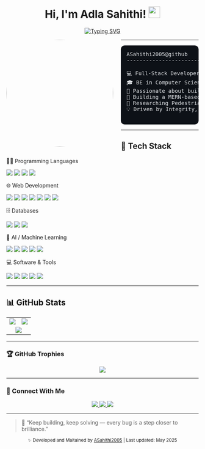 
<h1 align="center">
  Hi, I'm Adla Sahithi!  
  <img src="https://media.giphy.com/media/hvRJCLFzcasrR4ia7z/giphy.gif" width="30">
</h1>

<p align="center">
  <a href="https://github.com/DenverCoder1/readme-typing-svg">
    <img src="https://readme-typing-svg.herokuapp.com?lines=CSE+Undergrad+@+UCEOU'26;Full+Stack+Web+Developer;AI%2FML+Researcher;DSA+Enthusiast;Always+Learning+New+Things&center=true&width=480&height=45" alt="Typing SVG">
  </a>
</p>

<img align="left" src="https://github.com/ASahithi2005.png" alt="profile" width="280" style="border-radius: 50%; margin-right: 20px;" />

<hr>

<pre style="background-color:#0d1117; color:#e1e4e8; padding:15px; border-radius:10px;">
ASahithi2005@github
-------------------------
  
💻 Full-Stack Developer | DSA & AI/ML Enthusiast
🎓 BE in Computer Science (2022–26) at UCEOU | 📊 GPA: 9.4 (Till 5th Sem)
🚀 Passionate about building real-world solutions using Web & AI/ML tech
🔧 Building a MERN-based Mentor-Student Platform
🧠 Researching Pedestrian Intention Prediction
💡 Driven by Integrity, Consistency, and a Love for Continuous Learning

</pre>

<hr>
<h2>🚀 Tech Stack</h2>

👨‍💻 Programming Languages  
<p>  
  <img src="https://img.shields.io/badge/C-%2300599C?style=for-the-badge&logo=c&logoColor=white" />  
  <img src="https://img.shields.io/badge/Java-%23ED8B00?style=for-the-badge&logo=openjdk&logoColor=white" />  
  <img src="https://img.shields.io/badge/Python-3670A0?style=for-the-badge&logo=python&logoColor=ffdd54" />  
  <img src="https://img.shields.io/badge/SQL-%23025E8C?style=for-the-badge&logo=mysql&logoColor=white" />  
</p>  

🌐 Web Development  
<p>  
  <img src="https://img.shields.io/badge/HTML5-%23E34F26?style=for-the-badge&logo=html5&logoColor=white" />  
  <img src="https://img.shields.io/badge/CSS3-%231572B6?style=for-the-badge&logo=css3&logoColor=white" />  
  <img src="https://img.shields.io/badge/JavaScript-%23323330?style=for-the-badge&logo=javascript&logoColor=%23F7DF1E" />  
  <img src="https://img.shields.io/badge/PHP-%23777BB4?style=for-the-badge&logo=php&logoColor=white" />  
  <img src="https://img.shields.io/badge/React-20232A?style=for-the-badge&logo=react&logoColor=61DAFB" />  
  <img src="https://img.shields.io/badge/Node.js-339933?style=for-the-badge&logo=node.js&logoColor=white" />  
  <img src="https://img.shields.io/badge/Express.js-000000?style=for-the-badge&logo=express&logoColor=white" />  
</p>  

🗄 Databases  
<p>  
  <img src="https://img.shields.io/badge/MySQL-4479A1?style=for-the-badge&logo=mysql&logoColor=white" />  
  <img src="https://img.shields.io/badge/MongoDB-4EA94B?style=for-the-badge&logo=mongodb&logoColor=white" />  
  <img src="https://img.shields.io/badge/Oracle-F80000?style=for-the-badge&logo=oracle&logoColor=white" />  
</p>  

🤖 AI / Machine Learning  
<p>  
  <img src="https://img.shields.io/badge/Python-3670A0?style=for-the-badge&logo=python&logoColor=white" />  
  <img src="https://img.shields.io/badge/NumPy-013243?style=for-the-badge&logo=numpy&logoColor=white" />  
  <img src="https://img.shields.io/badge/Pandas-150458?style=for-the-badge&logo=pandas&logoColor=white" />  
  <img src="https://img.shields.io/badge/Matplotlib-ffffff?style=for-the-badge&logo=matplotlib&logoColor=black" />  
  <img src="https://img.shields.io/badge/scikit--learn-F7931E?style=for-the-badge&logo=scikit-learn&logoColor=white" />  
</p>  

💻 Software & Tools  
<p>  
  <img src="https://img.shields.io/badge/VSCode-0078d7?style=for-the-badge&logo=visual-studio-code&logoColor=white" />  
  <img src="https://img.shields.io/badge/Git-%23F05033?style=for-the-badge&logo=git&logoColor=white" />  
  <img src="https://img.shields.io/badge/GitHub-121011?style=for-the-badge&logo=github&logoColor=white" />  
  <img src="https://img.shields.io/badge/Postman-FF6C37?style=for-the-badge&logo=postman&logoColor=white" />  
  <img src="https://img.shields.io/badge/Jupyter-F37626?style=for-the-badge&logo=jupyter&logoColor=white" />  
</p>  


<hr>

<h2>📊 GitHub Stats</h2>

<table>
  <tr>
    <td align="center">
      <img src="https://github-readme-stats.vercel.app/api?username=ASahithi2005&show_icons=true&theme=tokyonight&count_private=true" />
    </td>
    <td align="center">
      <img src="https://github-readme-streak-stats.herokuapp.com/?user=ASahithi2005&theme=tokyonight&hide_border=false" />
    </td>
  </tr>
  <tr>
    <td colspan="2" align="center">
      <img src="https://github-readme-stats.vercel.app/api/top-langs/?username=ASahithi2005&layout=compact&langs_count=8&theme=tokyonight" />
    </td>
  </tr>
</table>

<hr>

### 🏆 GitHub Trophies

<p align="center">
  <img src="https://github-profile-trophy.vercel.app/?username=ASahithi2005&theme=onestar&margin-w=10&row=1&no-frame=true" />
</p>

---

### 🤝 Connect With Me

<p align="center">
  <a href="mailto:adlasahithi8@gmail.com">
    <img src="https://img.shields.io/badge/Email-EA4335?style=for-the-badge&logo=gmail&logoColor=white" />
  </a>
  <a href="https://linkedin.com/in/a-sahithi">
    <img src="https://img.shields.io/badge/LinkedIn-0A66C2?style=for-the-badge&logo=linkedin&logoColor=white" />
  </a>
  <a href="https://github.com/ASahithi2005">
    <img src="https://img.shields.io/badge/GitHub-333?style=for-the-badge&logo=github&logoColor=white" />
  </a>
</p>

---

> 🧠 “Keep building, keep solving — every bug is a step closer to brilliance.”

<p align="center">
  <sub>✨ Developed and Maitained by <a href="https://github.com/ASahithi2005">ASahithi2005</a> | Last updated: May 2025</sub>
</p>
